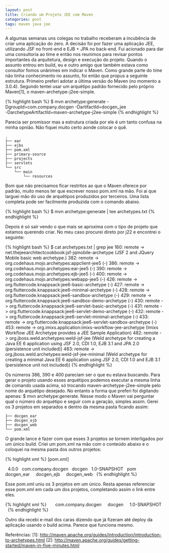 ```yaml
---
layout: post
title: Criando um Projeto JEE com Maven
categories: post
tags: maven java jee
---
```


A algumas semanas uns colegas no trabalho receberam a incubência de criar uma aplicação do zero. A decisão foi por fazer uma aplicação JEE, utilizando JSF no front-end e EJB + JPA no back-end. Fui acionado para dar uma consultoria ao time e então nos reunimos para revisar pontos importantes da arquitetura, design e execução do projeto. Quando o assunto entrou em build, eu e outro amigo que também estava como consultor fomos unânimes em indicar o Maven. Como grande parte do time não tinha conhecimento no assunto, foi então que propus a seguinte estrutura.
Primeiro preferi adotar a última versão do Maven (no momento a 3.0.4). Segundo tentei usar um arquétipo padrão fornecido pelo próprio Maven[1], o maven-archetype-j2ee-simple.

{% highlight bash %}
$ mvn archetype:generate -DgroupId=com.company.docgen -DartifactId=docgen_jee \
-DarchetypeArtifactId=maven-archetype-j2ee-simple
{% endhighlight %}

Parecia ser promissor mas a estrutura criada por ele é um tanto confusa na minha opnião. Nâo fiquei muito certo aonde colocar o quê.

	.
	├── ear
	├── ejbs
	├── pom.xml
	├── primary-source
	├── projects
	├── servlets
	└── src
	    └── main
	        └── resources

Bom que não precisamos ficar restritos ao que o Maven oferece por padrão, muito menos ter que escrever nosso pom.xml na mão. Foi aí que larguei mão do uso de arquétipos produzidos por terceiros. Uma lista completa pode ser facilmente produzida com o comando abaixo.

{% highlight bash %}
$ mvn archetype:generate | tee archetypes.txt
{% endhighlight %}

Depois é só sair vendo o que mais se aproxima com o tipo de projeto que estamos querendo criar. No meu caso procurei direto por j22 e encontrei o seguinte:

{% highlight bash %}
$ cat archetypes.txt | grep jee
160: remote -> net.thejeearchitectcookbook:jsf-jqmobile-archetype 
	(JSF 2 and JQuery Mobile basic web archetype.)
382: remote -> org.codehaus.mojo.archetypes:appclient-jee5 (-)
386: remote -> org.codehaus.mojo.archetypes:ear-jee5 (-)
390: remote -> org.codehaus.mojo.archetypes:ejb-jee5 (-)
400: remote -> org.codehaus.mojo.archetypes:webapp-jee5 (-)
426: remote -> org.fluttercode.knappsack:jee6-basic-archetype (-)
427: remote -> org.fluttercode.knappsack:jee6-minimal-archetype (-)
428: remote -> org.fluttercode.knappsack:jee6-sandbox-archetype (-)
429: remote -> org.fluttercode.knappsack:jee6-sandbox-demo-archetype (-)
430: remote -> org.fluttercode.knappsack:jee6-servlet-basic-archetype (-)
431: remote -> org.fluttercode.knappsack:jee6-servlet-demo-archetype (-)
432: remote -> org.fluttercode.knappsack:jee6-servlet-minimal-archetype (-)
433: remote -> org.fluttercode.knappsack:jee6-servlet-sandbox-archetype (-)
453: remote -> org.imixs.application:imixs-workflow-jee-archetype 
	(Imixs Workflow JEE Archetype provides a JEE Sample Application)
482: remote -> org.jboss.weld.archetypes:weld-jsf-jee 
	(Weld archetype for creating a Java EE 6 application using JSF 2.0, 
	CDI 1.0, EJB 3.1 and JPA 2.0 (persistence unit included))
483: remote -> org.jboss.weld.archetypes:weld-jsf-jee-minimal 
	(Weld archetype for creating a minimal Java EE 6 application using JSF 2.0, 
	CDI 1.0 and EJB 3.1 (persistence unit not included))
{% endhighlight %}

Os números 386, 390 e 400 pareciam ser o que eu estava buscando. Para gerar o projeto usando esses arquétipos podemos executar a mesma linha de comando usada acima, só trocando maven-archetype-j2ee-simple pelo nome do arquétipo desejado. No entanto a forma que preferi foi digitando apenas: $ mvn archetype:generate. Nesse modo o Maven vai perguntar qual o número do arquétipo e seguir com a geração, simples assim. Gerei os 3 projetos em separados e dentro da mesma pasta ficando assim:

	├── docgen_ear
	├── docgen_ejb
	├── docgen_web
	└── pom.xml

O grande lance é fazer com que esses 3 projetos se tornem interligados por um único build. Criei um pom.xml na mão com o conteúdo abaixo e o coloquei na mesma pasta dos outros projetos:

{% highlight xml %}
[pom.xml]
<?xml version="1.0" encoding="UTF-8"?>
<project xmlns="http://maven.apache.org/POM/4.0.0" 
xmlns:xsi="http://www.w3.org/2001/XMLSchema-instance" 
xsi:schemaLocation="http://maven.apache.org/POM/4.0.0 
http://maven.apache.org/xsd/maven-4.0.0.xsd">
  <modelVersion>4.0.0</modelVersion>
  <groupId>com.company.docgen</groupId>
  <artifactId>docgen</artifactId>
  <version>1.0-SNAPSHOT</version>
  <packaging>pom</packaging>
  <modules>
    <module>docgen_ear</module>
    <module>docgen_ejb</module>
    <module>docgen_web</module>
  </modules>
</project>
{% endhighlight %}

Esse pom.xml uniu os 3 projetos em um único. Resta apenas referenciar esse pom.xml em cada um dos projetos, completando assim o link entre eles.

{% highlight xml %}
  <parent>
    <groupId>com.company.docgen</groupId>
    <artifactId>docgen</artifactId>
    <version>1.0-SNAPSHOT</version>
  </parent>
{% endhighlight %}

Outro dia recebi e-mail dos caras dizendo que já fizeram até deploy da aplicação usando o build acima. Parece que funciona mesmo.

Referências:
[1]: http://maven.apache.org/guides/introduction/introduction-to-archetypes.html
[2]: http://maven.apache.org/guides/getting-started/maven-in-five-minutes.html
